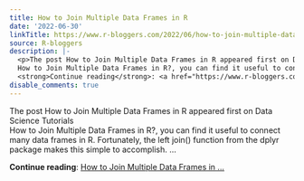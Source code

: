 ```yaml
---
title: How to Join Multiple Data Frames in R
date: '2022-06-30'
linkTitle: https://www.r-bloggers.com/2022/06/how-to-join-multiple-data-frames-in-r/
source: R-bloggers
description: |-
  <p>The post How to Join Multiple Data Frames in R appeared first on Data Science Tutorials<br />
  How to Join Multiple Data Frames in R?, you can find it useful to connect many data frames in R. Fortunately, the left join() function from the dplyr package makes this simple to accomplish. ...</p>
  <strong>Continue reading</strong>: <a href="https://www.r-bloggers.com/2022/06/how-to-join-multiple-data-frames-in-r/">How to Join Multiple Data Frames in ...
disable_comments: true
---
```

<p>The post How to Join Multiple Data Frames in R appeared first on Data Science Tutorials<br />
How to Join Multiple Data Frames in R?, you can find it useful to connect many data frames in R. Fortunately, the left join() function from the dplyr package makes this simple to accomplish. ...</p>
<strong>Continue reading</strong>: <a href="https://www.r-bloggers.com/2022/06/how-to-join-multiple-data-frames-in-r/">How to Join Multiple Data Frames in ...